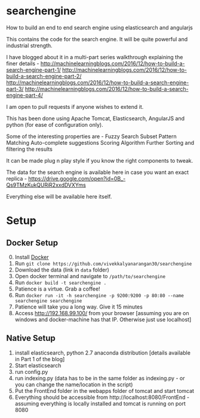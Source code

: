 # searchengine
How to build an end to end search engine using elasticsearch and angularjs

This contains the code for the search engine. It will be quite powerful and industrial strength.

I have blogged about it in a multi-part series walkthrough explaining the finer details - 
http://machinelearningblogs.com/2016/12/how-to-build-a-search-engine-part-1/
http://machinelearningblogs.com/2016/12/how-to-build-a-search-engine-part-2/
http://machinelearningblogs.com/2016/12/how-to-build-a-search-engine-part-3/
http://machinelearningblogs.com/2016/12/how-to-build-a-search-engine-part-4/

I am open to pull requests if anyone wishes to extend it.

This has been done using Apache Tomcat, Elasticsearch, AngularJS and python (for ease of configuration only).

Some of the interesting properties are - 
Fuzzy Search
Subset Pattern Matching
Auto-complete suggestions
Scoring Algorithm
Further Sorting and filtering the results

It can be made plug n play style if you know the right components to tweak.

The data for the search engine is available here in case you want an exact replica - https://drive.google.com/open?id=0B_-Qs9TMzKukQURiR2xxdDVXYms

Everything else will be available here itself.

# Setup

## Docker Setup
0. Install [Docker](https://docs.docker.com/engine/installation/)
1. Run `git clone https://github.com/vivekkalyanarangan30/searchengine`
2. Download the data (link in `data` folder)
3. Open docker terminal and navigate to `/path/to/searchengine`
4. Run `docker build -t searchengine .`
5. Patience is a virtue. Grab a coffee!
6. Run `docker run -it -h searchengine -p 9200:9200 -p 80:80 --name searchengine searchengine`
7. Patience will take you a long way. Give it 15 minutes
8. Access http://192.168.99.100/ from your browser [assuming you are on windows and docker-machine has that IP. Otherwise just use localhost]

## Native Setup
1. install elasticsearch, python 2.7 anaconda distribution [details available in Part 1 of the blog]
2. Start elasticsearch
3. run config.py
4. run indexing.py (data has to be in the same folder as indexing.py - or you can change the name/location in the script)
5. Put the FrontEnd folder in the webapps folder of tomcat and start tomcat
6. Everything should be accessible from http://localhost:8080/FrontEnd - assuming everything is locally installed and tomcat is running on port 8080
